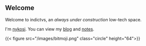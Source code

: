 
## Welcome



Welcome to indictvs, an *always under construction* low-tech space.

I'm [nykosi](about.md). You can view my [blog](/blog) and [notes](/notes).

{{< figure src="/images/bitmoji.png" class="circle"  height="64">}}

